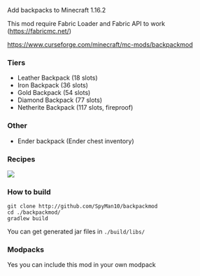 Add backpacks to Minecraft 1.16.2

This mod require Fabric Loader and Fabric API to work (https://fabricmc.net/)

https://www.curseforge.com/minecraft/mc-mods/backpackmod

### Tiers

- Leather Backpack (18 slots)
- Iron Backpack (36 slots)
- Gold Backpack (54 slots)
- Diamond Backpack (77 slots)
- Netherite Backpack (117 slots, fireproof)

### Other

- Ender backpack (Ender chest inventory)

### Recipes

![](https://i.imgur.com/9dIGj6S.png)

### How to build

```
git clone http://github.com/SpyMan10/backpackmod
cd ./backpackmod/
gradlew build
```

You can get generated jar files in `./build/libs/`

### Modpacks

Yes you can include this mod in your own modpack
